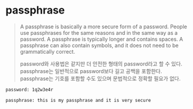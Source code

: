 # passphrase

> A passphrase is basically a more secure form of a password. People use passphrases for the same reasons and in the same way as a password. A passphrase is typically longer and contains spaces. A passphrase can also contain symbols, and it does not need to be grammatically correct.
>
> password와 사용법은 같지만 더 안전한 형태의 password라고 할 수 있다. passphrase는 일반적으로 password보다 길고 공백을 포함한다. passphrase는 기호를 포함할 수도 있으며 문법적으로 정확할 필요가 없다.

```txt
password: 1q2w3e4r

passphrase: this is my passphrase and it is very secure
```
